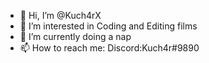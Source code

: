 - 👋 Hi, I’m @Kuch4rX
- 👀 I’m interested in Coding and Editing films
- 🌱 I’m currently doing a nap
- 📫 How to reach me: Discord:Kuch4r#9890


<!---
Kuch4rX/Kuch4rX is a ✨ special ✨ repository because its `README.md` (this file) appears on your GitHub profile.
You can click the Preview link to take a look at your changes.
--->
